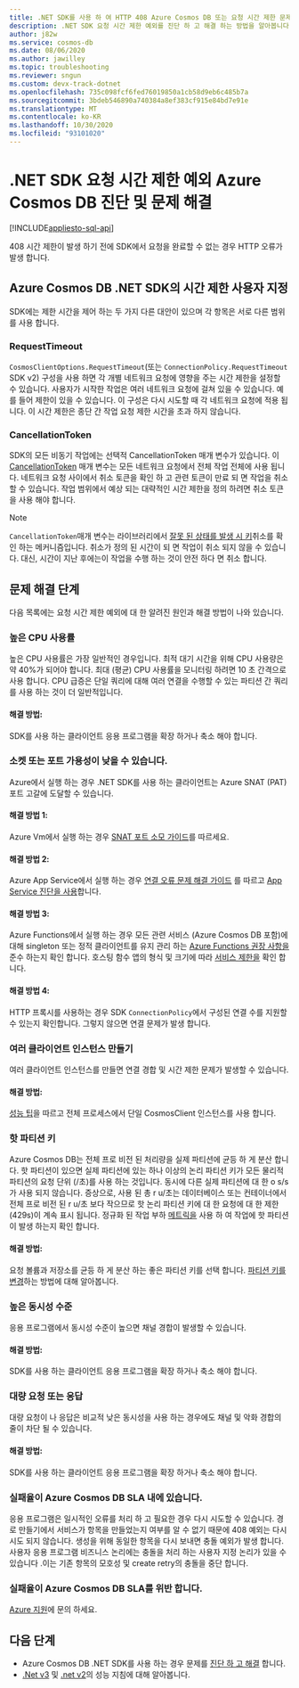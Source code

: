 ```yaml
---
title: .NET SDK를 사용 하 여 HTTP 408 Azure Cosmos DB 또는 요청 시간 제한 문제 해결
description: .NET SDK 요청 시간 제한 예외를 진단 하 고 해결 하는 방법을 알아봅니다.
author: j82w
ms.service: cosmos-db
ms.date: 08/06/2020
ms.author: jawilley
ms.topic: troubleshooting
ms.reviewer: sngun
ms.custom: devx-track-dotnet
ms.openlocfilehash: 735c098fcf6fed76019850a1cb58d9eb6c485b7a
ms.sourcegitcommit: 3bdeb546890a740384a8ef383cf915e84bd7e91e
ms.translationtype: MT
ms.contentlocale: ko-KR
ms.lasthandoff: 10/30/2020
ms.locfileid: "93101020"
---
```

# <a name="diagnose-and-troubleshoot-azure-cosmos-db-net-sdk-request-timeout-exceptions"></a>.NET SDK 요청 시간 제한 예외 Azure Cosmos DB 진단 및 문제 해결
[!INCLUDE[appliesto-sql-api](includes/appliesto-sql-api.md)]

408 시간 제한이 발생 하기 전에 SDK에서 요청을 완료할 수 없는 경우 HTTP 오류가 발생 합니다.

## <a name="customize-the-timeout-on-the-azure-cosmos-db-net-sdk"></a>Azure Cosmos DB .NET SDK의 시간 제한 사용자 지정

SDK에는 제한 시간을 제어 하는 두 가지 다른 대안이 있으며 각 항목은 서로 다른 범위를 사용 합니다.

### <a name="requesttimeout"></a>RequestTimeout

`CosmosClientOptions.RequestTimeout`(또는 `ConnectionPolicy.RequestTimeout` SDK v2) 구성을 사용 하면 각 개별 네트워크 요청에 영향을 주는 시간 제한을 설정할 수 있습니다. 사용자가 시작한 작업은 여러 네트워크 요청에 걸쳐 있을 수 있습니다. 예를 들어 제한이 있을 수 있습니다. 이 구성은 다시 시도할 때 각 네트워크 요청에 적용 됩니다. 이 시간 제한은 종단 간 작업 요청 제한 시간을 초과 하지 않습니다.

### <a name="cancellationtoken"></a>CancellationToken

SDK의 모든 비동기 작업에는 선택적 CancellationToken 매개 변수가 있습니다. 이 [CancellationToken](/dotnet/standard/threading/how-to-listen-for-cancellation-requests-by-polling) 매개 변수는 모든 네트워크 요청에서 전체 작업 전체에 사용 됩니다. 네트워크 요청 사이에서 취소 토큰을 확인 하 고 관련 토큰이 만료 되 면 작업을 취소할 수 있습니다. 작업 범위에서 예상 되는 대략적인 시간 제한을 정의 하려면 취소 토큰을 사용 해야 합니다.

> [!NOTE]
> `CancellationToken`매개 변수는 라이브러리에서 [잘못 된 상태를 발생 시 키](https://devblogs.microsoft.com/premier-developer/recommended-patterns-for-cancellationtoken/)취소를 확인 하는 메커니즘입니다. 취소가 정의 된 시간이 되 면 작업이 취소 되지 않을 수 있습니다. 대신, 시간이 지난 후에는이 작업을 수행 하는 것이 안전 하다 면 취소 합니다.

## <a name="troubleshooting-steps"></a>문제 해결 단계
다음 목록에는 요청 시간 제한 예외에 대 한 알려진 원인과 해결 방법이 나와 있습니다.

### <a name="high-cpu-utilization"></a>높은 CPU 사용률
높은 CPU 사용률은 가장 일반적인 경우입니다. 최적 대기 시간을 위해 CPU 사용량은 약 40%가 되어야 합니다. 최대 (평균) CPU 사용률을 모니터링 하려면 10 초 간격으로 사용 합니다. CPU 급증은 단일 쿼리에 대해 여러 연결을 수행할 수 있는 파티션 간 쿼리를 사용 하는 것이 더 일반적입니다.

#### <a name="solution"></a>해결 방법:
SDK를 사용 하는 클라이언트 응용 프로그램을 확장 하거나 축소 해야 합니다.

### <a name="socket-or-port-availability-might-be-low"></a>소켓 또는 포트 가용성이 낮을 수 있습니다.
Azure에서 실행 하는 경우 .NET SDK를 사용 하는 클라이언트는 Azure SNAT (PAT) 포트 고갈에 도달할 수 있습니다.

#### <a name="solution-1"></a>해결 방법 1:
Azure Vm에서 실행 하는 경우 [SNAT 포트 소모 가이드](troubleshoot-dot-net-sdk.md#snat)를 따르세요.

#### <a name="solution-2"></a>해결 방법 2:
Azure App Service에서 실행 하는 경우 [연결 오류 문제 해결 가이드](../app-service/troubleshoot-intermittent-outbound-connection-errors.md#cause) 를 따르고 [App Service 진단을 사용](https://azure.github.io/AppService/2018/03/01/Deep-Dive-into-TCP-Connections-in-App-Service-Diagnostics.html)합니다.

#### <a name="solution-3"></a>해결 방법 3:
Azure Functions에서 실행 하는 경우 모든 관련 서비스 (Azure Cosmos DB 포함)에 대해 singleton 또는 정적 클라이언트를 유지 관리 하는 [Azure Functions 권장 사항을](../azure-functions/manage-connections.md#static-clients) 준수 하는지 확인 합니다. 호스팅 함수 앱의 형식 및 크기에 따라 [서비스 제한을](../azure-functions/functions-scale.md#service-limits) 확인 합니다.

#### <a name="solution-4"></a>해결 방법 4:
HTTP 프록시를 사용하는 경우 SDK `ConnectionPolicy`에서 구성된 연결 수를 지원할 수 있는지 확인합니다. 그렇지 않으면 연결 문제가 발생 합니다.

### <a name="create-multiple-client-instances"></a>여러 클라이언트 인스턴스 만들기
여러 클라이언트 인스턴스를 만들면 연결 경합 및 시간 제한 문제가 발생할 수 있습니다.

#### <a name="solution"></a>해결 방법:
[성능 팁](performance-tips-dotnet-sdk-v3-sql.md#sdk-usage)을 따르고 전체 프로세스에서 단일 CosmosClient 인스턴스를 사용 합니다.

### <a name="hot-partition-key"></a>핫 파티션 키
Azure Cosmos DB는 전체 프로 비전 된 처리량을 실제 파티션에 균등 하 게 분산 합니다. 핫 파티션이 있으면 실제 파티션에 있는 하나 이상의 논리 파티션 키가 모든 물리적 파티션의 요청 단위 (/초)를 사용 하는 것입니다. 동시에 다른 실제 파티션에 대 한 o s/s가 사용 되지 않습니다. 증상으로, 사용 된 총 r u/초는 데이터베이스 또는 컨테이너에서 전체 프로 비전 된 r u/초 보다 작으므로 핫 논리 파티션 키에 대 한 요청에 대 한 제한 (429s)이 계속 표시 됩니다. 정규화 된 작업 부하 [메트릭을](monitor-normalized-request-units.md) 사용 하 여 작업에 핫 파티션이 발생 하는지 확인 합니다. 

#### <a name="solution"></a>해결 방법:
요청 볼륨과 저장소를 균등 하 게 분산 하는 좋은 파티션 키를 선택 합니다. [파티션 키를 변경](https://devblogs.microsoft.com/cosmosdb/how-to-change-your-partition-key/)하는 방법에 대해 알아봅니다.

### <a name="high-degree-of-concurrency"></a>높은 동시성 수준
응용 프로그램에서 동시성 수준이 높으면 채널 경합이 발생할 수 있습니다.

#### <a name="solution"></a>해결 방법:
SDK를 사용 하는 클라이언트 응용 프로그램을 확장 하거나 축소 해야 합니다.

### <a name="large-requests-or-responses"></a>대량 요청 또는 응답
대량 요청이 나 응답은 비교적 낮은 동시성을 사용 하는 경우에도 채널 및 악화 경합의 줄이 차단 될 수 있습니다.

#### <a name="solution"></a>해결 방법:
SDK를 사용 하는 클라이언트 응용 프로그램을 확장 하거나 축소 해야 합니다.

### <a name="failure-rate-is-within-the-azure-cosmos-db-sla"></a>실패율이 Azure Cosmos DB SLA 내에 있습니다.
응용 프로그램은 일시적인 오류를 처리 하 고 필요한 경우 다시 시도할 수 있습니다. 경로 만들기에서 서비스가 항목을 만들었는지 여부를 알 수 없기 때문에 408 예외는 다시 시도 되지 않습니다. 생성을 위해 동일한 항목을 다시 보내면 충돌 예외가 발생 합니다. 사용자 응용 프로그램 비즈니스 논리에는 충돌을 처리 하는 사용자 지정 논리가 있을 수 있습니다 .이는 기존 항목의 모호성 및 create retry의 충돌을 중단 합니다.

### <a name="failure-rate-violates-the-azure-cosmos-db-sla"></a>실패율이 Azure Cosmos DB SLA를 위반 합니다.
[Azure 지원](https://aka.ms/azure-support)에 문의 하세요.

## <a name="next-steps"></a>다음 단계
* Azure Cosmos DB .NET SDK를 사용 하는 경우 문제를 [진단 하 고 해결](troubleshoot-dot-net-sdk.md) 합니다.
* [.Net v3](performance-tips-dotnet-sdk-v3-sql.md) 및 [.net v2](performance-tips.md)의 성능 지침에 대해 알아봅니다.